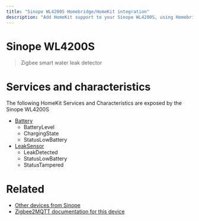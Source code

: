 ```yaml
---
title: "Sinope WL4200S Homebridge/HomeKit integration"
description: "Add HomeKit support to your Sinope WL4200S, using Homebridge, Zigbee2MQTT and homebridge-z2m."
---
```

<!---
This file has been GENERATED using src/docgen/docgen.ts
DO NOT EDIT THIS FILE MANUALLY!
-->
# Sinope WL4200S
> Zigbee smart water leak detector


# Services and characteristics
The following HomeKit Services and Characteristics are exposed by
the Sinope WL4200S

* [Battery](../../battery.md)
  * BatteryLevel
  * ChargingState
  * StatusLowBattery
* [LeakSensor](../../sensors.md)
  * LeakDetected
  * StatusLowBattery
  * StatusTampered


# Related
* [Other devices from Sinope](../index.md#sinope)
* [Zigbee2MQTT documentation for this device](https://www.zigbee2mqtt.io/devices/WL4200S.html)